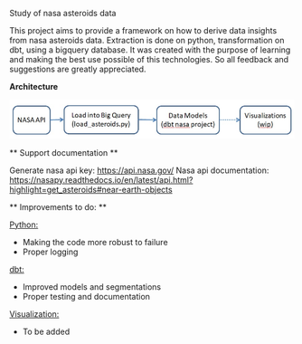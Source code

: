 Study of nasa asteroids data

This project aims to provide a framework on how to derive data insights from nasa asteroids data.
Extraction is done on python, transformation on dbt, using a bigquery database.
It was created with the purpose of learning and making the best use possible of this technologies. So all feedback and suggestions are greatly appreciated.

**Architecture**

![My Image](src/architecture.jpg)

** Support documentation **

Generate nasa api key: https://api.nasa.gov/
Nasa api documentation: https://nasapy.readthedocs.io/en/latest/api.html?highlight=get_asteroids#near-earth-objects

** Improvements to do: **

<ins>Python: <ins>
 - Making the code more robust to failure
 - Proper logging
 
<ins>dbt: <ins>
 - Improved models and segmentations
 - Proper testing and documentation
 
<ins>Visualization: <ins>
 - To be added

